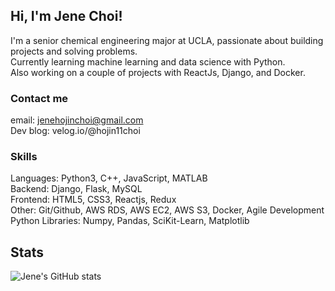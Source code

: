 ## Hi, I'm Jene Choi!
I'm a senior chemical engineering major at UCLA, passionate about building projects and solving problems. <br />
Currently learning machine learning and data science with Python. <br />
Also working on a couple of projects with ReactJs, Django, and Docker.<br />

### Contact me 
email: jenehojinchoi@gmail.com<br />
Dev blog: velog.io/@hojin11choi<br />

### Skills
Languages: Python3, C++, JavaScript, MATLAB<br />
Backend: Django, Flask, MySQL<br />
Frontend: HTML5, CSS3, Reactjs, Redux<br />
Other: Git/Github, AWS RDS, AWS EC2, AWS S3, Docker, Agile Development<br />
Python Libraries: Numpy, Pandas, SciKit-Learn, Matplotlib<br />

## Stats
![Jene's GitHub stats](https://github-readme-stats.vercel.app/api?username=jenehojinchoi&hide=issues,stars&show_icons=true&theme=vue)

<!--
**jenehojinchoi/jenehojinchoi** is a ✨ _special_ ✨ repository because its `README.md` (this file) appears on your GitHub profile.

Here are some ideas to get you started:

- 🔭 I’m currently working on ...
- 🌱 I’m currently learning ...
- 👯 I’m looking to collaborate on ...
- 🤔 I’m looking for help with ...
- 💬 Ask me about ...
- 📫 How to reach me: ...
- 😄 Pronouns: ...
- ⚡ Fun fact: ...
-->
